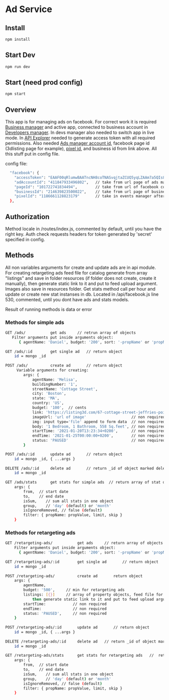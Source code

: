 # Ad Service

## Install

```bash
npm install
```

## Start Dev

```bash
npm run dev
```

## Start (need prod config)

```bash
npm start
```

## Overview

This app is for managing ads on facebook.
For correct work it is required [Business manager](https://business.facebook.com/) and active app, connected to business account in [Developers manager](https://developers.facebook.com/). In devs manager also needed to switch app in live mode.
In [API Explorer](https://developers.facebook.com/tools/explorer/) needed to generate access token with all required permissions.
Also needed [Ads manager account id](https://business.facebook.com/adsmanager), facebook page id (3dlisting page for example), [pixel id](https://business.facebook.com/events_manager2/list/pixel), and business id from link above. All this stuff put in config file.

config file:
```bash
  "facebook": {
    "accessToken": "EAAF00qRlumwBAATncNH8coTNASvqjtaZCUQ5yqLZAAm7a5QIs8IUd4VkAPgdgBsb84zpMeSoNIeg00d0SqKt8laZC1acJERlfhHjQyqF8wDjTmD17R7oZBqn0q2UhF9ssYaVgQSeKZAZBYt58f7AeoonqevEtzhZAPZCGJP9ZB23URgZDZD",  //  take from Api Explorer
    "adAccountId": "411847933496802",   // take from url page of ads manager, or in accounts switcher
    "pageId": "101722741834494",        // take from url of facebook compane page
    "businessId": "214639823500022",    // take from url page of business manager 
    "pixelId": "1186661128823179"       // take in events manager after creating a pixel
  },
```

## Authorization
Method locale in /routes/index.js, commented by default, until you have the right key.
Auth check requests headers for token generated by 'secret' specified in config.

## Methods
All non variables arguments for create and update ads are in api module.
For creating retargeting ads feed file for catalog generate from array "listings" and save in folder resources (if folder does not create, create it manually), then generate static link to it and put to feed upload argument.
Images also save in resources folder.
Get stats method call per hour and update or create new stat instanses in db. Located in /api/facebook.js line 530, commented, until you dont have ads and stats models.

Result of running methods is data or error

### Methods for simple ads
```bash
GET /ads/           get ads     // retrun array of objects
   Filter arguments put inside arguments object: 
      { agentName: 'Daniel', budget: '200', sort: '-propName' or 'propName', limit: 10, skip: 10 } 
      
GET /ads/:id        get single ad   // return object
    id = mongo _id
    
POST /ads/          create ad       // return object
     Variable arguments for creating:
        args: {
            agentName: 'Melisa',
            buildingNumber: '1',
            streetName: 'Cottage Street',
            city: 'Boston',
            state: 'MA',
            country: 'US',
            budget: '100',  // cents
            link: 'https://listing3d.com/67-cottage-street-jeffries-point-boston-ma/sYQAAB_YAAAL8',
            imageUrl: 'url of image'                    // non required
            img: input type='file' append to form data  // non required
            body: '1 Bedroom, 1 Bathroom, 558 Sq.feet', // non required  // some description
            startTime: '2021-01-20T13:23:34+0200',      // non required
            endTime: '2021-01-25T00:00:00+0200',        // non required
            status: 'PAUSED'                            // non required
        }

POST /ads/:id       update ad       // return object
    id = mongo _id, { ...args }
    
DELETE /ads/:id     delete ad       // return _id of object marked deleted
    id = mongo _id
    
GET /ads/stats      get stats for simple ads  // return array of stat objects for simple ads
    args: {
        from,  // start date
        to,    // end date
        isSum,    // sum all stats in one object
        group,    // 'day' (default) or 'month'
        isIgnoreRemoved, // false (default)
        filter: { propName: propValue, limit, skip }
    }
```

### Methods for retargeting ads
```bash
GET /retargeting-ads/           get ads     // return array of objects
    Filter arguments put inside arguments object: 
      { agentName: 'Daniel', budget: '200', sort: '-propName' or 'propName', limit: 10, skip: 10 }
      
GET /retargeting-ads/:id        get single ad       // return object
    id = mongo _id
    
POST /retargeting-ads/          create ad       return object
    args: {
        agentName,
        budget: '500',     // min for retargeting ads
        listings: [{}]     // array of property objects, feed file for catalog generate and save in folder resorces,
            then generate static link to it and put to feed upload argument
        startTime:            // non required
        endTime:              // non required
        status: 'PAUSED',     // non required
    }
    
POST /retargeting-ads/:id       update ad       // return object 
    id = mongo _id, { ...args }
    
DELETE /retargeting-ads/:id     delete ad   // return _id of object marked deleted
    id = mongo _id
    
GET /retargeting-ads/stats      get stats for retargeting ads   //  return array of stat objects for retargeting ads
    args: {
        from,  // start date
        to,    // end date
        isSum,    // sum all stats in one object
        group,    // 'day' (default) or 'month'
        isIgnoreRemoved, // false (default)
        filter: { propName: propValue, limit, skip }
    }
```